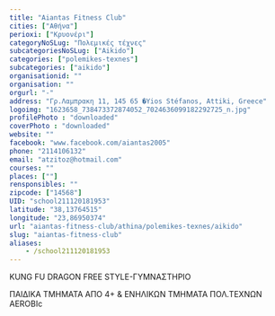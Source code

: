 ```yaml
---
title: "Aiantas Fitness Club"
cities: ["Αθήνα"]
perioxi: ["Κρυονέρι"]
categoryNoSLug: "Πολεμικές τέχνες"
subcategoriesNoSLug: ["Aikido"]
categories: ["polemikes-texnes"]
subcategories: ["aikido"]
organisationid: ""
organisation: ""
orgurl: "-"
address: "Γρ.Λαμπρακη 11, 145 65 �Yios Stéfanos, Attiki, Greece"
logoimg: "1623658_738473372874052_7024636099182292725_n.jpg"
profilePhoto : "downloaded"
coverPhoto : "downloaded"
website: ""
facebook: "www.facebook.com/aiantas2005"
phone: "2114106132"
email: "atzitoz@hotmail.com"
courses: ""
places: [""]
rensponsibles: ""
zipcode: ["14568"]
UID: "school211120181953"
latitude: "38,13764515"
longitude: "23,86950374"
url: "aiantas-fitness-club/athina/polemikes-texnes/aikido"
slug: "aiantas-fitness-club"
aliases:
    - /school211120181953
---
```



KUNG FU DRAGON FREE STYLE-ΓΥΜΝΑΣΤΗΡΙΟ

ΠΑΙΔΙΚΑ TMHMATA ΑΠΟ 4+ &amp; ΕΝΗΛΙΚΩΝ ΤΜΗΜΑΤΑ ΠΟΛ.ΤΕΧΝΩΝ AEROBIc